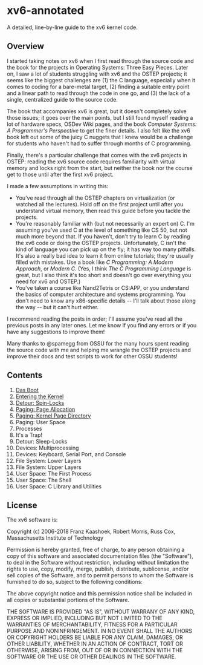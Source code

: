 # xv6-annotated

A detailed, line-by-line guide to the xv6 kernel code.

## Overview

I started taking notes on xv6 when I first read through the source code and the
book for the projects in Operating Systems: Three Easy Pieces. Later on, I saw a
lot of students struggling with xv6 and the OSTEP projects; it seems like the
biggest challenges are (1) the C language, especially when it comes to coding
for a bare-metal target, (2) finding a suitable entry point and a linear path to
read through the code in one go, and (3) the lack of a single, centralized guide
to the source code.

The book that accompanies xv6 is great, but it doesn't completely solve those
issues; it goes over the main points, but I still found myself reading a lot of
hardware specs, OSDev Wiki pages, and the book *Computer Systems: A Programmer's
Perspective* to get the finer details. I also felt like the xv6 book left out
some of the juicy C nuggets that I knew would be a challenge for students who
haven't had to suffer through months of C programming.

Finally, there's a particular challenge that comes with the xv6 projects in
OSTEP: reading the xv6 source code requires familiarity with virtual memory and
locks right from the start, but neither the book nor the course get to those
until after the first xv6 project.

I made a few assumptions in writing this:
* You've read through all the OSTEP chapters on virtualization (or watched all the lectures). Hold off on the first project until after you understand virtual memory, then read this guide before you tackle the projects.
* You're reasonably familiar with (but not necessarily an expert on) C. I'm assuming you've used C at the level of something like CS 50, but not much more beyond that. If you haven't, don't try to learn C by reading the xv6 code or doing the OSTEP projects. Unfortunately, C isn't the kind of language you can pick up on the fly; it has way too many pitfalls. It's also a really bad idea to learn it from online tutorials; they're usually filled with mistakes. Use a book like *C Programming: A Modern Approach*, or *Modern C*. (Yes, I think *The C Programming Language* is great, but I also think it's too short and doesn't go over everything you need for xv6 and OSTEP.)
* You've taken a course like Nand2Tetris or CS:APP, or you understand the basics of computer architecture and systems programming. You don't need to know any x86-specific details -- I'll talk about those along the way -- but it can't hurt either.

I recommend reading the posts in order; I'll assume you've read all the previous
posts in any later ones. Let me know if you find any errors or if you have any
suggestions to improve them!

Many thanks to @spamegg from OSSU for the many hours spent reading the source
code with me and helping me wrangle the OSTEP projects and improve their docs
and test scripts to work for other OSSU students!

## Contents

1. [Das Boot](boot.md)
2. [Entering the Kernel](entry.md)
3. [Detour: Spin-Locks](spin_locks.md)
4. [Paging: Page Allocation](page_allocation.md)
5. [Paging: Kernel Page Directory](paging_kernel.md)
6. Paging: User Space
7. Processes
8. It's a Trap!
9. Detour: Sleep-Locks
10. Devices: Multiprocessing
11. Devices: Keyboard, Serial Port, and Console
12. File System: Lower Layers
13. File System: Upper Layers
14. User Space: The First Process
15. User Space: The Shell
16. User Space: C Library and Utilities

## License

The xv6 software is:

Copyright (c) 2006-2018 Franz Kaashoek, Robert Morris, Russ Cox,
						Massachusetts Institute of Technology

Permission is hereby granted, free of charge, to any person obtaining a copy of
this software and associated documentation files (the "Software"), to deal in
the Software without restriction, including without limitation the rights to
use, copy, modify, merge, publish, distribute, sublicense, and/or sell copies of
the Software, and to permit persons to whom the Software is furnished to do so,
subject to the following conditions:

The above copyright notice and this permission notice shall be included in all
copies or substantial portions of the Software.

THE SOFTWARE IS PROVIDED "AS IS", WITHOUT WARRANY OF ANY KIND, EXPRESS OR
IMPLIED, INCLUDING BUT NOT LIMITED TO THE WARRANTIES OF MERCHANTABILITY, FITNESS
FOR A PARTICULAR PURPOSE AND NONINFRINGEMENT. IN NO EVENT SHALL THE AUTHORS OR
COPYRIGHT HOLDERS BE LIABLE FOR ANY CLAIM, DAMAGES, OR OTHER LIABILITY, WHETHER
IN AN ACTION OF CONTRACT, TORT OR OTHERWISE, ARISING FROM, OUT OF OR IN
CONNECTION WITH THE SOFTWARE OR THE USE OR OTHER DEALINGS IN THE SOFTWARE.
